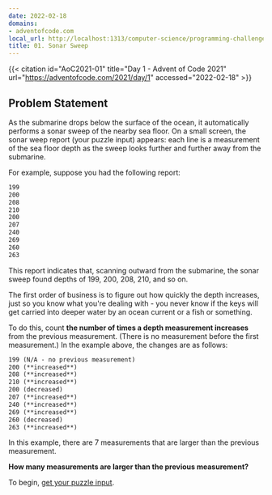 ```yaml
---
date: 2022-02-18
domains:
- adventofcode.com
local_url: http://localhost:1313/computer-science/programming-challenges/advent-of-code/2021/01-sonar-sweep/01-sonar-sweep/
title: 01. Sonar Sweep
---
```


{{< citation
  id="AoC2021-01"
  title="Day 1 - Advent of Code 2021"
  url="https://adventofcode.com/2021/day/1"
  accessed="2022-02-18" >}}

## Problem Statement

As the submarine drops below the surface of the ocean, it automatically
performs a sonar sweep of the nearby sea floor. On a small screen, the
sonar weep report (your puzzle input) appears: each line is a
measurement of the sea floor depth as the sweep looks further and
further away from the submarine.

For example, suppose you had the following report:

```md
199
200
208
210
200
207
240
269
260
263
```

This report indicates that, scanning outward from the submarine, the
sonar sweep found depths of 199, 200, 208, 210, and so on.

The first order of business is to figure out how quickly the depth
increases, just so you know what you're dealing with - you never know if
the keys will get carried into deeper water by an ocean current or a
fish or something.

To do this, count **the number of times a depth measurement increases**
from the previous measurement. (There is no measurement before the
first measurement.) In the example above, the changes are as follows:

```md
199 (N/A - no previous measurement)
200 (**increased**)
208 (**increased**)
210 (**increased**)
200 (decreased)
207 (**increased**)
240 (**increased**)
269 (**increased**)
260 (decreased)
263 (**increased**)
```

In this example, there are 7 measurements that are larger than the
previous measurement.

**How many measurements are larger than the previous measurement?**

To begin, [get your puzzle
input](https://adventofcode.com/2021/day/1/input).
